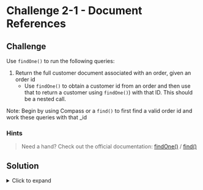 # Challenge 2-1 - Document References

## Challenge

Use `findOne()` to run the following queries:

1. Return the full customer document associated with an order, given an order id
   - Use `findOne()` to obtain a customer id from an order and then use that to return a customer using `findOne()`) with that ID. This should be a nested call.
   
Note: Begin by using Compass or a `find()` to first find a valid order id and work these queries with that _id

### Hints

> Need a hand? Check out the official documentation: [findOne()](https://www.mongodb.com/docs/manual/reference/method/db.collection.findOne/) / [find()](https://www.mongodb.com/docs/manual/reference/method/db.collection.find/)

## Solution

<details>
  <summary>Click to expand</summary>

```javascript
// Use an object to find an object
db.customers.findOne({
  _id: db.orders.findOne({ _id: ObjectId("6312f4a6f80e3117f621a469") }, { customer: 1, _id: 0 }).customer
})
```

### Expected Output

```javascript
{
  _id: ObjectId("6312d87c9df14eea7e2ca9e4"),
  name: 'Zach',
  email: 'zach@example.com',
  phone: '206-555-3333',
  active: true,
  customerSince: ISODate("2022-06-17T00:00:00.000Z"),
  favoriteCategories: [ 'sports' ],
  addresses: {
    billing: {
      address: '123 Main St',
      city: 'Some Town',
      state: 'WA',
      zip: '12345'
    }
  },
  orders: [
    ObjectId("6312f4a6f80e3117f621a46a"),
    ObjectId("6312f4a6f80e3117f621a469")
  ]
}
```

</details>
